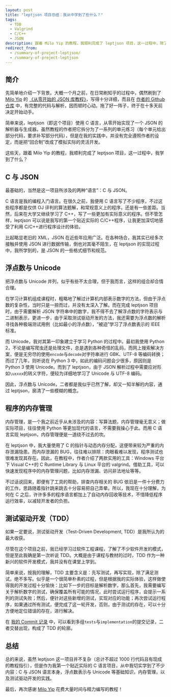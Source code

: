```yaml
---
layout: post
title: "leptjson 项目总结：我从中学到了些什么？"
tags:
  - TDD
  - Valgrind
  - C/C++
  - JSON
description: 跟着 Milo Yip 的教程，我顺利完成了 leptjson 项目，这一过程中，除了 JSON 与 C，我还学到了什么？
redirect_from:
  - /summary-of-project-leptjson/
  - /summary-of-project-leptjson
---
```


## 简介

先简单地介绍一下背景。大概一个月之前，在日常刷知乎的过程中，偶然刷到了 [Milo Yip](https://www.zhihu.com/people/miloyip) 的 [《从零开始的 JSON 库教程》](https://zhuanlan.zhihu.com/p/22457315)，写得十分详细，而且在 [作者的 Github 仓库](https://github.com/miloyip/json-tutorial/) 中，有完整的代码与解析，因而顿时心动。拖了好一阵子，终于在十多天前决定开始动手。

简单来说，leptjson（即这个项目）使用 C 语言，从零开始实现了一个 JSON 的解析器与生成器。虽然教程的作者把它拆分为了一系列的单元练习（每个单元给出部分代码，要求补写部分代码），但是在我的实践中，并没有完全遵照作者的设定，而是把“回合制”改成了模拟实际的灵活开发。

这些天，跟着 Milo Yip 的教程，我顺利完成了 leptjson 项目，这一过程中，我学到了什么？

## C 与 JSON

最基础的，当然是这一项目所涉及的两种“语言”：C 与 JSON。

C 语言是我的编程入门语言。在很久之前，我便用 C 语言写了不少程序，不过这些程序都是仅供 OJ 评判的算法题解，和常规意义上的程序，还是有一些差距。当然，后来在大学又继续学习了 C++，写了一些更加有实际意义的程序。但不管怎样，leptjson 可以说是我写的第一个贴近实际的 C/C++程序，让我更加深切地感受了利用 C/C++进行程序设计的体验。

比起略显老旧的 XML，JSON 在近些年应用广泛。在各种场合，我其实已经多次接触并使用 JSON 进行数据传输，倒也对其毫不陌生，在 leptjson 的实现过程中，我所学到的，是 JSON 的一些格式细节和规范。

## 浮点数与 Unicode

把浮点数与 Unicode 并列，似乎有些不太合理，但于我而言，这样的组合却合情合理。

在学习计算机组成课程时，粗略地了解过计算机内部表示数字的方法，但由于浮点数的复杂性，当时只是一掠而过，并没有太深入了解。而在完成 leptjson 项目时，由于需要解析 JSON 字符串中的数字，我不得不去了解浮点数的字符表示与二进制表示，更进一步，由于采取测试驱动开发的方法，我还需要为浮点数的解析寻找各种极端测试用例（比如最小的浮点数），“被迫”学习了浮点数表示的 IEEE 标准。

而 Unicode，我对其第一印象建立于学习 Python 的过程中。最初我使用 Python 2，不论是编写爬虫还是处理文件，总是遇到各种奇怪的乱码，而网上搜索解决方案，便是无穷尽的使用`encode`与`decode`对字符串进行 GBK、UTF-8 等编码转换；而过了几年，则听说在 Python 3 中，如此的编码问题会少很多，原因则是 Python 3 使用 Unicode。而到了 leptjson，由于 JSON 解析过程中需要应对形如`\uxxxx`的转义字符，便较为详细地学习了 Unicode 与 UTF-8 编码。

因此，浮点数与 Unicode，二者都是我似乎已然了解，却又一知半解的内容，通过 leptjson，廓清了一些模糊的概念。

## 程序的内存管理

内存管理，是一个我之前近乎从未涉及的内容：写算法题，内存管理毫无意义；做实际项目，往往使用 Python 等更加现代的语言，不需要我操心于此。而用 C 语言实现 leptjson，内存管理便是一道绕不过去的坎。

在 leptjson 中，我大量使用了 C 的指针与动态内存分配，这便带来较为严重的内存泄漏隐患。而内存泄漏的 BUG，往往难以排除：肉眼看难以发现，程序测试也很难发现其存在。因此，在教程中，作者介绍了两款实用的工具：Windows 平台下 Visual C++的 C Runtime Library 与 Linux 平台的 valgrind。借助工具，可以快速发现程序中的内存管理问题，比如内存泄漏、访问非法地址等等。

不过话说回来，即便有了工具的帮助，排查内存相关的 BUG 依旧是一件十分费力的工作，思路随着指针跳来跳去十分容易把自己弄晕。所以，我现在十分理解，为何在 C 之后，许许多多的程序语言都加上了自动内存回收等技术，不惜降低程序运行效率，以减轻开发者的负担。

## 测试驱动开发（TDD）

如果一定要说，测试驱动开发（Test-Driven Development, TDD）是我所认为的最大收获。

尽管在这个项目之前，我已经学习过软件工程课程，了解了不少软件开发的模式，但是至此我确是第一次听说 TDD。大概是由于课程与教材的过时，TDD 作为一种新兴的软件开发模式，我并没有在课堂上学到。

简单来说，按我的理解，TDD 主要含义是：先写测试，再写实现，除了满足测试，绝不多写。似乎是一个很简单朴素的过程，但是根据我的实际体验，这样做使得我的开发过程十分愉快：比如下一步的目标是解析数字，那么首先，我需要编写关于解析数字的测试，确保覆盖所有可能的情况，此时尝试运行程序，会提示一系列的测试失败；然后，便针对这些新增的测试，实现对应的功能；再次尝试运行程序，如果通过所有测试，便完成了这一轮开发，否则，由于测试的存在，可以十分方便地定位错误的存在，进行解决。

在 [我的 Commit 记录](https://github.com/keithnull/leptjson/commits/master) 中，可以看到多组`tests`与`implementation`的提交记录，二者交替出现，构成了 TDD 的轮廓。

## 总结

总的来说，虽然 leptjson 这一项目并不复杂（总计不超过 1000 行代码且有现成的教程指引），但是作为我第一个贴近实际的 C 语言项目，从中我切实学到了不少内容：C 与 JSON 语言本身，浮点数表示与 Unicode 等基础知识，内存管理，以及测试驱动开发的实践。

最后，再次感谢 [Milo Yip](https://www.zhihu.com/people/miloyip) 花费大量时间与精力编写的教程！
